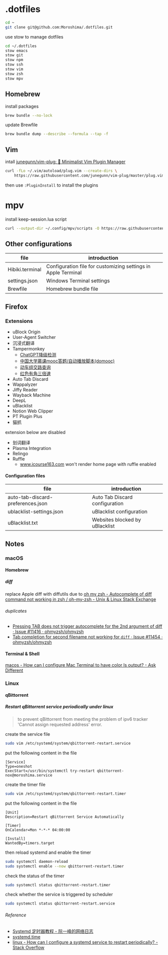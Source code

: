 # .dotfiles

```bash
cd ~
git clone git@github.com:Moroshima/.dotfiles.git
```

use stow to manage dotfiles

```bash
cd ~/.dotfiles
stow emacs
stow git
stow npm
stow ssh
stow vim
stow zsh
stow mpv
```

## Homebrew

install packages

```bash
brew bundle --no-lock
```

update Brewfile

```bash
brew bundle dump --describe --formula --tap -f
```

## Vim

intall [junegunn/vim-plug: :hibiscus: Minimalist Vim Plugin Manager](https://github.com/junegunn/vim-plug)

```bash
curl -fLo ~/.vim/autoload/plug.vim --create-dirs \
    https://raw.githubusercontent.com/junegunn/vim-plug/master/plug.vim
```

then use `:PluginInstall` to install the plugins

# mpv

install keep-session.lua script

```bash
curl --output-dir ~/.config/mpv/scripts -O https://raw.githubusercontent.com/Moroshima/mpv-scripts/refs/heads/master/keep-session.lua
```

## Other configurations

| file            | introduction                                                  |
| --------------- | ------------------------------------------------------------- |
| Hibiki.terminal | Configuration file for customizing settings in Apple Terminal |
| settings.json   | Windows Terminal settings                                     |
| Brewfile        | Homebrew bundle file                                          |

## Firefox

### Extensions

- uBlock Origin
- User-Agent Switcher
- 沉浸式翻译
- Tampermonkey
    - [ChatGPT降级检测](https://github.com/KoriIku/chatgpt-degrade-checker)
    - [中国大学慕课mooc答题/自动播放脚本(domooc)](https://domooc.top/domoocreadme)
    - [动车组交路查询](https://rail.re/)
    - [红色有角三倍速](https://greasyfork.org/zh-CN/scripts/529702-%E7%BA%A2%E8%89%B2%E6%9C%89%E8%A7%92%E4%B8%89%E5%80%8D%E9%80%9F)
- Auto Tab Discard
- Wappalyzer
- Jiffy Reader
- Wayback Machine
- DeepL
- uBlacklist
- Notion Web Clipper
- PT Plugin Plus
- 猫抓

extension below are disabled

- 划词翻译
- Plasma Integration
- Relingo
- Ruffle
    - www.icourse163.com won't render home page with ruffle enabled

#### Configuration files

| file                              | introduction                   |
| --------------------------------- | ------------------------------ |
| auto-tab-discard-preferences.json | Auto Tab Discard configuration |
| ublacklist-settings.json          | uBlacklist configuration       |
| uBlacklist.txt                    | Websites blocked by uBlacklist |

## Notes

### macOS

#### Homebrew

##### diff

replace Apple diff with diffutils due to [oh my zsh - Autocomplete of diff command not working in zsh / oh-my-zsh - Unix & Linux Stack Exchange](https://unix.stackexchange.com/a/768178)

###### duplicates

- [Pressing TAB does not trigger autocomplete for the 2nd argument of diff · Issue #11416 · ohmyzsh/ohmyzsh](https://github.com/ohmyzsh/ohmyzsh/issues/11416)
- [Tab completion for second filename not working for `diff` · Issue #11454 · ohmyzsh/ohmyzsh](https://github.com/ohmyzsh/ohmyzsh/issues/11454)

#### Terminal & Shell

[macos - How can I configure Mac Terminal to have color ls output? - Ask Different](https://apple.stackexchange.com/questions/33677/how-can-i-configure-mac-terminal-to-have-color-ls-output)

### Linux

#### qBittorrent

##### Restart qBittorrent service periodically under linux

> to prevent qBittorrent from meeting the problem of ipv6 tracker 'Cannot assign requested address' error.

create the service file

```bash
sudo vim /etc/systemd/system/qbittorrent-restart.service
```

put the following content in the file

```text
[Service]
Type=oneshot
ExecStart=/usr/bin/systemctl try-restart qbittorrent-nox@moroshima.service
```

create the timer file

```bash
sudo vim /etc/systemd/system/qbittorrent-restart.timer
```

put the following content in the file

```text
[Unit]
Description=Restart qBittorrent Service Automatically

[Timer]
OnCalendar=Mon *-*-* 04:00:00

[Install]
WantedBy=timers.target
```

then reload systemd and enable the timer

```bash
sudo systemctl daemon-reload
sudo systemctl enable --now qbittorrent-restart.timer
```

check the status of the timer

```bash
sudo systemctl status qbittorrent-restart.timer
```

check whether the service is triggered by scheduler

```bash
sudo systemctl status qbittorrent-restart.service
```

###### Reference

- [Systemd 定时器教程 - 阮一峰的网络日志](https://www.ruanyifeng.com/blog/2018/03/systemd-timer.html)
- [systemd.time](https://www.freedesktop.org/software/systemd/man/latest/systemd.time.html)
- [linux - How can I configure a systemd service to restart periodically? - Stack Overflow](https://stackoverflow.com/a/40229577)
